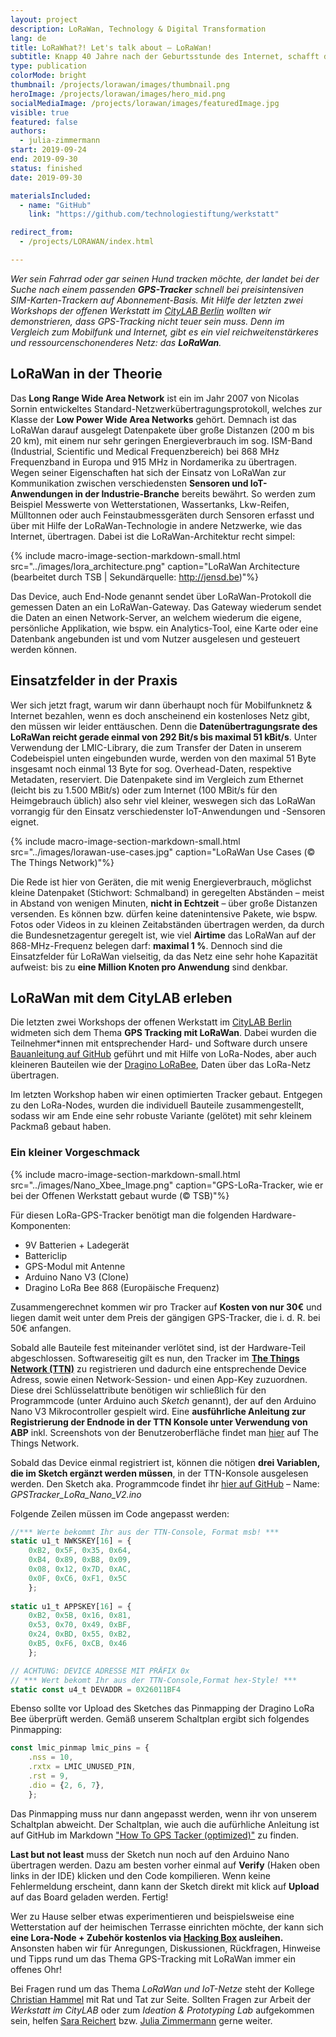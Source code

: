 ```yaml
---
layout: project
description: LoRaWan, Technology & Digital Transformation
lang: de
title: LoRaWhat?! Let's talk about – LoRaWan!
subtitle: Knapp 40 Jahre nach der Geburtsstunde des Internet, schafft das LoRaWan ganz neue Möglichkeiten der Datenübertragung
type: publication
colorMode: bright
thumbnail: /projects/lorawan/images/thumbnail.png
heroImage: /projects/lorawan/images/hero_mid.png
socialMediaImage: /projects/lorawan/images/featuredImage.jpg
visible: true
featured: false
authors:
  - julia-zimmermann
start: 2019-09-24
end: 2019-09-30
status: finished
date: 2019-09-30

materialsIncluded:
  - name: "GitHub"
    link: "https://github.com/technologiestiftung/werkstatt"

redirect_from:
  - /projects/LORAWAN/index.html

---
```


*Wer sein Fahrrad oder gar seinen Hund tracken möchte, der landet bei der Suche nach einem passenden **GPS-Tracker** schnell bei preisintensiven SIM-Karten-Trackern auf Abonnement-Basis. Mit Hilfe der letzten zwei Workshops der offenen Werkstatt im [CityLAB Berlin](https://www.citylab-berlin.org/) wollten wir demonstrieren, dass GPS-Tracking nicht teuer sein muss. Denn im Vergleich zum Mobilfunk und Internet, gibt es ein viel reichweitenstärkeres und ressourcenschonenderes Netz: das **LoRaWan**.*


## LoRaWan in der Theorie

Das **Long Range Wide Area Network** ist ein im Jahr 2007 von Nicolas Sornin entwickeltes Standard-Netzwerkübertragungsprotokoll, welches zur Klasse der **Low Power Wide Area Networks** gehört. Demnach ist das LoRaWan darauf ausgelegt Datenpakete über große Distanzen (200 m bis 20 km), mit einem nur sehr geringen Energieverbrauch im sog. ISM-Band (Industrial, Scientific und Medical Frequenzbereich) bei 868 MHz Frequenzband in Europa und 915 MHz in Nordamerika zu übertragen. Wegen seiner Eigenschaften hat sich der Einsatz von LoRaWan zur Kommunikation zwischen verschiedensten **Sensoren und IoT-Anwendungen in der Industrie-Branche** bereits bewährt. So werden zum Beispiel Messwerte von Wetterstationen, Wassertanks, Lkw-Reifen, Mülltonnen oder auch Feinstaubmessgeräten durch Sensoren erfasst und über mit Hilfe der LoRaWan-Technologie in andere Netzwerke, wie das Internet, übertragen. Dabei ist die LoRaWan-Architektur recht simpel:

{% include macro-image-section-markdown-small.html src="../images/lora_architecture.png" caption="LoRaWan Architecture (bearbeitet durch TSB | Sekundärquelle: http://jensd.be)"%}

Das Device, auch End-Node genannt sendet über LoRaWan-Protokoll die gemessen Daten an ein LoRaWan-Gateway. Das Gateway wiederum sendet die Daten an einen Network-Server, an welchem wiederum die eigene, persönliche Applikation, wie bspw. ein Analytics-Tool, eine Karte oder eine Datenbank angebunden ist und vom Nutzer ausgelesen und gesteuert werden können. 

## Einsatzfelder in der Praxis

Wer sich jetzt fragt, warum wir dann überhaupt noch für Mobilfunknetz & Internet bezahlen, wenn es doch anscheinend ein kostenloses Netz gibt, den müssen wir leider enttäuschen. Denn die **Datenübertragungsrate des LoRaWan reicht gerade einmal von 292 Bit/s bis maximal 51 kBit/s**. Unter Verwendung der LMIC-Library, die zum Transfer der Daten in unserem Codebeispiel unten eingebunden wurde, werden von den maximal 51 Byte insgesamt noch einmal 13 Byte for sog. Overhead-Daten, respektive Metadaten, reserviert. Die Datenpakete sind im Vergleich zum Ethernet (leicht bis zu 1.500 MBit/s) oder zum Internet (100 MBit/s für den Heimgebrauch üblich) also sehr viel kleiner, weswegen sich das LoRaWan vorrangig für den Einsatz verschiedenster IoT-Anwendungen und -Sensoren eignet.

{% include macro-image-section-markdown-small.html src="../images/lorawan-use-cases.jpg" caption="LoRaWan Use Cases (© The Things Network)"%}

Die Rede ist hier von Geräten, die mit wenig Energieverbrauch, möglichst kleine Datenpaket (Stichwort: Schmalband) in geregelten Abständen – meist in Abstand von wenigen Minuten, **nicht in Echtzeit** – über große Distanzen versenden. Es können bzw. dürfen keine datenintensive Pakete, wie bspw. Fotos oder Videos in zu kleinen Zeitabständen übertragen werden, da durch die Bundesnetzagentur geregelt ist, wie viel **Airtime** das LoRaWan auf der 868-MHz-Frequenz belegen darf: **maximal 1 %**. Dennoch sind die Einsatzfelder für LoRaWan vielseitig, da das Netz eine sehr hohe Kapazität aufweist: bis zu **eine Million Knoten pro Anwendung** sind denkbar.

## LoRaWan mit dem CityLAB erleben

Die letzten zwei Workshops der offenen Werkstatt im [CityLAB Berlin](https://www.citylab-berlin.org/) widmeten sich dem Thema **GPS Tracking mit LoRaWan**. Dabei wurden die Teilnehmer\*innen mit entsprechender Hard- und Software durch unsere [Bauanleitung auf GitHub](https://github.com/technologiestiftung/werkstatt) geführt und mit Hilfe von LoRa-Nodes, aber auch kleineren Bauteilen wie der [Dragino LoRaBee](https://www.dragino.com/products/lora/item/109-lora-bee.html), Daten über das LoRa-Netz übertragen. 

Im letzten Workshop haben wir einen optimierten Tracker gebaut. Entgegen zu den LoRa-Nodes, wurden die individuell Bauteile zusammengestellt, sodass wir am Ende eine sehr robuste Variante (gelötet) mit sehr kleinem Packmaß gebaut haben.


### Ein kleiner Vorgeschmack
{% include macro-image-section-markdown-small.html src="../images/Nano_Xbee_Image.png" caption="GPS-LoRa-Tracker, wie er bei der Offenen Werkstatt gebaut wurde (© TSB)"%}

Für diesen LoRa-GPS-Tracker benötigt man die folgenden Hardware-Komponenten:
* 9V Batterien + Ladegerät
* Battericlip 
* GPS-Modul mit Antenne
* Arduino Nano V3 (Clone)
* Dragino LoRa Bee 868 (Europäische Frequenz)
  
Zusammengerechnet kommen wir pro Tracker auf **Kosten von nur 30€** und liegen damit weit unter dem Preis der gängigen GPS-Tracker, die i. d. R. bei 50€ anfangen.  

Sobald alle Bauteile fest miteinander verlötet sind, ist der Hardware-Teil abgeschlossen. Softwareseitig gilt es nun, den Tracker im **[The Things Network (TTN)](https://thethingsnetwork.org)** zu registrieren und dadurch eine entsprechende Device Adress, sowie einen Network-Session- und einen App-Key zuzuordnen. Diese drei Schlüsselattribute benötigen wir schließlich für den Programmcode (unter Arduino auch *Sketch* genannt), der auf den Arduino Nano V3 Mikrocontroller gespielt wird. Eine **ausführliche Anleitung zur Registrierung der Endnode in der TTN Konsole unter Verwendung von ABP** inkl. Screenshots von der Benutzeroberfläche findet man [hier](https://www.thethingsnetwork.org/docs/devices/registration.html#personalize-device-for-abp) auf The Things Network.

Sobald das Device einmal registriert ist, können die nötigen **drei Variablen, die im Sketch ergänzt werden müssen**, in der TTN-Konsole ausgelesen werden. Den Sketch aka. Programmcode findet ihr [hier auf GitHub](https://github.com/technologiestiftung/werkstatt/tree/master/codes_sketches) – Name: *GPSTracker_LoRa_Nano_V2.ino*

Folgende Zeilen müssen im Code angepasst werden:

```js
//*** Werte bekommt Ihr aus der TTN-Console, Format msb! ***
static u1_t NWKSKEY[16] = {
    0xB2, 0x5F, 0x35, 0x64,
    0xB4, 0x89, 0xB8, 0x09,
    0x08, 0x12, 0x7D, 0xAC,
    0x0F, 0xC6, 0xF1, 0x5C
    }; 
    
static u1_t APPSKEY[16] = {
    0xB2, 0x5B, 0x16, 0x81,
    0x53, 0x70, 0x49, 0xBF,
    0x24, 0xBD, 0x55, 0xB2,
    0xB5, 0xF6, 0xCB, 0x46
    }; 

// ACHTUNG: DEVICE ADRESSE MIT PRÄFIX 0x
// *** Wert bekomt Ihr aus der TTN-Console,Format hex-Style! ***
static const u4_t DEVADDR = 0X26011BF4
```

Ebenso sollte vor Upload des Sketches das Pinmapping der Dragino LoRa Bee überprüft werden. Gemäß unserem Schaltplan ergibt sich folgendes Pinmapping:

```js
const lmic_pinmap lmic_pins = {
    .nss = 10,
    .rxtx = LMIC_UNUSED_PIN,
    .rst = 9,
    .dio = {2, 6, 7},
    };
```
Das Pinmapping muss nur dann angepasst werden, wenn ihr von unserem Schaltplan abweicht. Der Schaltplan, wie auch die aufürhliche Anleitung ist auf GitHub im Markdown ["How To GPS Tacker (optimized)"](https://github.com/technologiestiftung/werkstatt/blob/master/HowTo_GPSTracker_optimized.md) zu finden.

**Last but not least** muss der Sketch nun noch auf den Arduino Nano übertragen werden. Dazu am besten vorher einmal auf **Verify** (Haken oben links in der IDE) klicken und den Code kompilieren. Wenn keine Fehlermeldung erscheint, dann kann der Sketch direkt mit klick auf **Upload** auf das Board geladen werden. Fertig!


Wer zu Hause selber etwas experimentieren und beispielsweise eine Wetterstation auf der heimischen Terrasse einrichten möchte, der kann sich **eine Lora-Node + Zubehör kostenlos via [Hacking Box](https://www.technologiestiftung-berlin.de/hackingbox/) ausleihen.** Ansonsten haben wir für Anregungen, Diskussionen, Rückfragen, Hinweise und Tipps rund um das Thema GPS-Tracking mit LoRaWan immer ein offenes Ohr!

Bei Fragen rund um das Thema *LoRaWan und IoT-Netze* steht der Kollege [Christian Hammel](mailto:Hammel@technologiestiftung-berlin.de) mit Rat und Tat zur Seite. Sollten Fragen zur Arbeit der *Werkstatt im CityLAB* oder zum *Ideation & Prototyping Lab* aufgekommen sein, helfen [Sara Reichert](mailto:Reichert@technologiestiftung-berlin.de) bzw. [Julia Zimmermann](mailto:Zimmermann@technologiestiftung-berlin.de) gerne weiter.